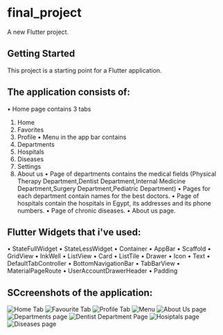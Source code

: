 # final_project

A new Flutter project.

## Getting Started

This project is a starting point for a Flutter application.

## The application consists of:
•	Home page contains 3 tabs 
1.	Home
2.	Favorites
3.	Profile
•	Menu in the app bar contains
1.	Departments
2.	Hospitals
3.	Diseases
4.	Settings
5.	About us
•	Page of departments contains the medical fields (Physical Therapy Department,Dentist Department,Internal Medicine Department,Surgery Department,Pediatric Department)
•	Pages for each department contain names for the best doctors.
•	Page of hospitals contain the hospitals in Egypt, its addresses and its phone numbers.
•	Page of chronic diseases.
•	About us page.

## Flutter Widgets that i've used:
•	StateFullWidget
•	StateLessWidget
•	Container
•	AppBar
•	Scaffold
•	GridView
•	InkWell
•	ListView
•	Card
•	ListTile
•	Drawer
•	Icon
•	Text
•	DefaultTabController
•	BottomNavigationBar
•	TabBarView
•	MaterialPageRoute
•	UserAccountDrawerHeader
•	Padding

## SCcreenshots of the application:
![Home Tab](https://user-images.githubusercontent.com/80881902/153222600-c9c263ed-79a3-446e-ad5a-437cec49b9ab.png)
![Favourite Tab](https://user-images.githubusercontent.com/80881902/153222745-459a37e4-1bbf-41b0-ba17-0091411ed783.png)
![Profile Tab](https://user-images.githubusercontent.com/80881902/153222778-8529d5c7-d460-4dbd-a570-64744724a059.png)
![Menu](https://user-images.githubusercontent.com/80881902/153222812-4f6efa56-8b99-4c63-91b6-5fa22fbc121c.png)
![About Us page](https://user-images.githubusercontent.com/80881902/153222981-60c8265d-963f-4fc1-8159-46ca181f057c.png)
![Departments page](https://user-images.githubusercontent.com/80881902/153222844-9d2ce65e-94c9-45c1-b9e0-582c39b0fe5e.png)
![Dentist Department Page](https://user-images.githubusercontent.com/80881902/153222878-154d778d-c5e3-4f4e-809f-52edca4f5878.png)
![Hosiptals page](https://user-images.githubusercontent.com/80881902/153222931-c4e2e852-8950-40fc-a7e2-bab7777df42a.png)
![Diseases page](https://user-images.githubusercontent.com/80881902/153223018-9c46dc1e-ed53-4fa0-aaa0-3a05d9e00a3b.png)

